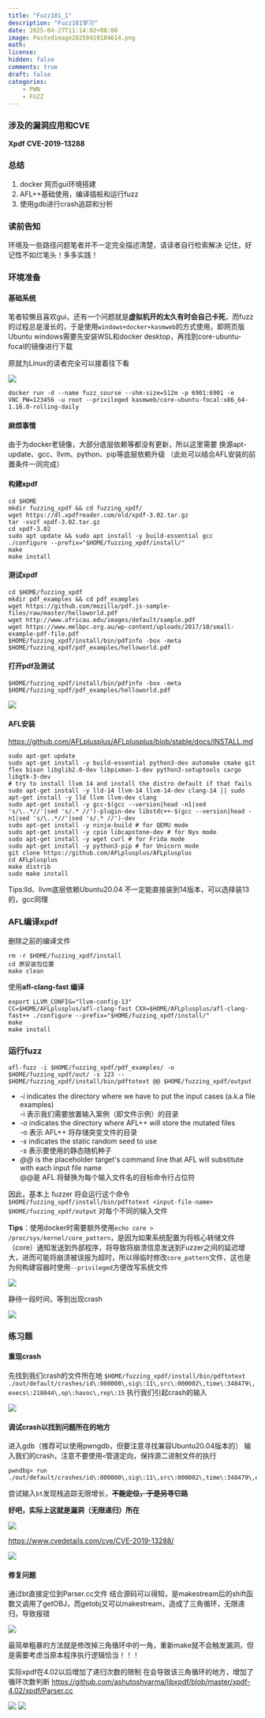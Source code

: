 ```yaml
---
title: "Fuzz101_1"
description: "Fuzz101学习"
date: 2025-04-27T11:14:02+08:00
image: Pastedimage20250419184614.png
math: 
license: 
hidden: false
comments: true
draft: false
categories:
    - PWN
    - FUZZ
---
```


### 涉及的漏洞应用和CVE
**Xpdf** 
**CVE-2019-13288**
### 总结
1. docker 网页gui环境搭建
2. AFL++基础使用，编译插桩和运行fuzz
3. 使用gdb进行crash追踪和分析

### 读前告知

环境及一些路径问题笔者并不一定完全描述清楚，请读者自行检索解决
记住，好记性不如烂笔头！多多实践！

### 环境准备

#### 基础系统

笔者较懒且喜欢gui，还有一个问题就是**虚拟机开的太久有时会自己卡死**，而fuzz的过程总是漫长的，于是使用`windows+docker+kasmweb`的方式使用，即网页版Ubuntu
windows需要先安装WSL和docker desktop，再找到core-ubuntu-focal的镜像进行下载

原就为Linux的读者完全可以接着往下看

![](Pastedimage20250419142022.png)

```shell
docker run -d --name fuzz_course --shm-size=512m -p 6901:6901 -e VNC_PW=123456 -u root --privileged kasmweb/core-ubuntu-focal:x86_64-1.16.0-rolling-daily
```

#### 麻烦事情
由于为docker老镜像，大部分底层依赖等都没有更新，所以这里需要
换源apt-update、gcc、llvm、python、pip等底层依赖升级
（此处可以结合AFL安装的前置条件一同完成）

#### 构建xpdf
```shell
cd $HOME
mkdir fuzzing_xpdf && cd fuzzing_xpdf/
wget https://dl.xpdfreader.com/old/xpdf-3.02.tar.gz
tar -xvzf xpdf-3.02.tar.gz
cd xpdf-3.02
sudo apt update && sudo apt install -y build-essential gcc
./configure --prefix="$HOME/fuzzing_xpdf/install/"
make
make install
```
#### 测试xpdf
```shell
cd $HOME/fuzzing_xpdf
mkdir pdf_examples && cd pdf_examples
wget https://github.com/mozilla/pdf.js-sample-files/raw/master/helloworld.pdf
wget http://www.africau.edu/images/default/sample.pdf
wget https://www.melbpc.org.au/wp-content/uploads/2017/10/small-example-pdf-file.pdf
$HOME/fuzzing_xpdf/install/bin/pdfinfo -box -meta $HOME/fuzzing_xpdf/pdf_examples/helloworld.pdf
```

#### 打开pdf及测试
```shell
$HOME/fuzzing_xpdf/install/bin/pdfinfo -box -meta $HOME/fuzzing_xpdf/pdf_examples/helloworld.pdf
```
![](Pastedimage20250419162011.png)

#### AFL安装
https://github.com/AFLplusplus/AFLplusplus/blob/stable/docs/INSTALL.md
```shell
sudo apt-get update
sudo apt-get install -y build-essential python3-dev automake cmake git flex bison libglib2.0-dev libpixman-1-dev python3-setuptools cargo libgtk-3-dev
# try to install llvm 14 and install the distro default if that fails
sudo apt-get install -y lld-14 llvm-14 llvm-14-dev clang-14 || sudo apt-get install -y lld llvm llvm-dev clang
sudo apt-get install -y gcc-$(gcc --version|head -n1|sed 's/\..*//'|sed 's/.* //')-plugin-dev libstdc++-$(gcc --version|head -n1|sed 's/\..*//'|sed 's/.* //')-dev
sudo apt-get install -y ninja-build # for QEMU mode
sudo apt-get install -y cpio libcapstone-dev # for Nyx mode
sudo apt-get install -y wget curl # for Frida mode
sudo apt-get install -y python3-pip # for Unicorn mode
git clone https://github.com/AFLplusplus/AFLplusplus
cd AFLplusplus
make distrib
sudo make install
```
Tips:lld、llvm底层依赖Ubuntu20.04 不一定能直接装到14版本，可以选择装13的，gcc同理

### AFL编译xpdf
删除之前的编译文件
```shell
rm -r $HOME/fuzzing_xpdf/install
cd 原安装包位置
make clean
```
使用**afl-clang-fast 编译**
```shell
export LLVM_CONFIG="llvm-config-13"
CC=$HOME/AFLplusplus/afl-clang-fast CXX=$HOME/AFLplusplus/afl-clang-fast++ ./configure --prefix="$HOME/fuzzing_xpdf/install/"
make
make install
```

### 运行fuzz
```shell
afl-fuzz -i $HOME/fuzzing_xpdf/pdf_examples/ -o $HOME/fuzzing_xpdf/out/ -s 123 -- $HOME/fuzzing_xpdf/install/bin/pdftotext @@ $HOME/fuzzing_xpdf/output
```

- _-i_ indicates the directory where we have to put the input cases (a.k.a file examples)  
    -i 表示我们需要放置输入案例（即文件示例）的目录
- _-o_ indicates the directory where AFL++ will store the mutated files  
    -o 表示 AFL++ 将存储突变文件的目录
- _-s_ indicates the static random seed to use  
    -s 表示要使用的静态随机种子
- _@@_ is the placeholder target's command line that AFL will substitute with each input file name  
    @@是 AFL 将替换为每个输入文件名的目标命令行占位符

因此，基本上 fuzzer 将会运行这个命令`$HOME/fuzzing_xpdf/install/bin/pdftotext <input-file-name> $HOME/fuzzing_xpdf/output` 对每个不同的输入文件

**Tips**：使用docker时需要额外使用`echo core > /proc/sys/kernel/core_pattern`，是因为如果系统配置为将核心转储文件（core）通知发送到外部程序，将导致将崩溃信息发送到Fuzzer之间的延迟增大，进而可能将崩溃被误报为超时，所以得临时修改`core_pattern`文件，这也是为何构建容器时使用`--privileged`方便改写系统文件

![](Pastedimage20250419182502.png)

静待一段时间，等到出现crash

![](Pastedimage20250419184614.png)



### 练习题
#### 重现crash
先找到我们crash的文件所在地
`$HOME/fuzzing_xpdf/install/bin/pdftotext  ./out/default/crashes/id\:000000\,sig\:11\,src\:000002\,time\:348479\,execs\:218044\,op\:havoc\,rep\:15`
执行我们引起crash的输入

![](Pastedimage20250421200243.png)

#### 调试crash以找到问题所在的地方
进入gdb（推荐可以使用pwngdb，但要注意寻找兼容Ubuntu20.04版本的）
输入我们的crash，注意不要使用`<`管道定向，保持源二进制文件的执行
```
pwndbg> run  ./out/default/crashes/id\:000000\,sig\:11\,src\:000002\,time\:348479\,execs\:218044\,op\:havoc\,rep\:15
```
尝试输入`bt`发现栈追踪无限增长，~~**不能定位，于是另寻它路**~~

**好吧，实际上这就是漏洞（无限递归）所在**

![](Pastedimage20250421201349.png)

https://www.cvedetails.com/cve/CVE-2019-13288/
 
![](Pastedimage20250421201500.png)
#### 修复问题

通过bt直接定位到Parser.cc文件
结合源码可以得知，是makestream后的shift函数又调用了getOBJ，而getobj又可以makestream，造成了三角循环，无限递归，导致报错

![](Pastedimage20250421210028.png)

最简单粗暴的方法就是修改掉三角循环中的一角，重新make就不会触发漏洞，但是需要考虑当原本程序执行逻辑恰当！！！


实际xpdf在4.02以后增加了递归次数的限制
在会导致该三角循环的地方，增加了循环次数判断
https://github.com/ashutoshvarma/libxpdf/blob/master/xpdf-4.02/xpdf/Parser.cc

![](Pastedimage20250421211011.png)
![](Pastedimage20250421211122.png)















